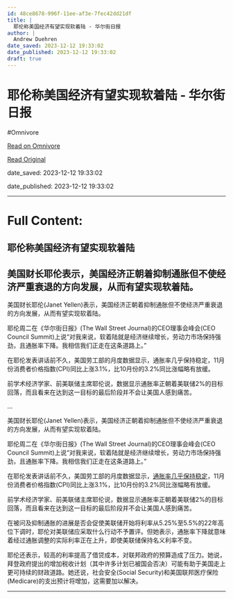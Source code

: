 ```yaml
---
id: 48ce8678-996f-11ee-af3e-7fec42dd21df
title: |
  耶伦称美国经济有望实现软着陆 - 华尔街日报
author: |
  Andrew Duehren
date_saved: 2023-12-12 19:33:02
date_published: 2023-12-12 19:33:02
draft: true
---
```


# 耶伦称美国经济有望实现软着陆 - 华尔街日报
#Omnivore

[Read on Omnivore](https://omnivore.app/me/-18c6169cfdb)

[Read Original](https://cn.wsj.com/amp/articles/%E8%80%B6%E4%BC%A6%E7%A7%B0%E7%BE%8E%E5%9B%BD%E7%BB%8F%E6%B5%8E%E6%9C%89%E6%9C%9B%E5%AE%9E%E7%8E%B0%E8%BD%AF%E7%9D%80%E9%99%86-3d1634f9)

date_saved: 2023-12-12 19:33:02

date_published: 2023-12-12 19:33:02

--- 

# Full Content: 

##  耶伦称美国经济有望实现软着陆

## 美国财长耶伦表示，美国经济正朝着抑制通胀但不使经济严重衰退的方向发展，从而有望实现软着陆。

美国财长耶伦(Janet Yellen)表示，美国经济正朝着抑制通胀但不使经济严重衰退的方向发展，从而有望实现软着陆。

耶伦周二在《华尔街日报》(The Wall Street Journal)的CEO理事会峰会(CEO Council Summit)上说“对我来说，软着陆就是经济继续增长，劳动力市场保持强劲，且通胀率下降。我相信我们正走在这条道路上。”

在耶伦发表讲话前不久，美国劳工部的月度数据显示，通胀率几乎保持稳定，11月份消费者价格指数(CPI)同比上涨3.1%，比10月份的3.2%同比涨幅略有放缓。

前学术经济学家、前美联储主席耶伦说，数据显示通胀率正朝着美联储2%的目标回落，而且看来在达到这一目标的最后阶段并不会让美国人感到痛苦。

...

美国财长耶伦(Janet Yellen)表示，美国经济正朝着抑制通胀但不使经济严重衰退的方向发展，从而有望实现软着陆。

耶伦周二在《华尔街日报》(The Wall Street Journal)的CEO理事会峰会(CEO Council Summit)上说“对我来说，软着陆就是经济继续增长，劳动力市场保持强劲，且通胀率下降。我相信我们正走在这条道路上。”

在耶伦发表讲话前不久，美国劳工部的月度数据显示，[通胀率几乎保持稳定](https://cn.wsj.com/articles/CN-ECB-20231213071537)，11月份消费者价格指数(CPI)同比上涨3.1%，比10月份的3.2%同比涨幅略有放缓。

前学术经济学家、前美联储主席耶伦说，数据显示通胀率正朝着美联储2%的目标回落，而且看来在达到这一目标的最后阶段并不会让美国人感到痛苦。

在被问及抑制通胀的进展是否会促使美联储开始将利率从5.25%至5.5%的22年高位下调时，耶伦对美联储应采取什么行动不予置评。但她表示，通胀率下降就意味着经过通胀调整的实际利率正在上升，即使美联储保持名义利率不变。

耶伦还表示，较高的利率提高了借贷成本，对联邦政府的预算造成了压力。她说，拜登政府提出的增加税收计划（其中许多计划已被国会否决）可能有助于美国走上更可持续的财政道路。她还说，社会安全(Social Security)和美国联邦医疗保险(Medicare)的支出预计将增加，这需要加以解决。

---

